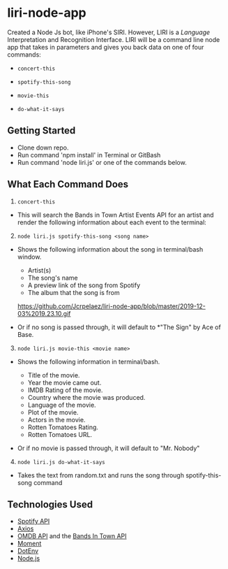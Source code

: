 # liri-node-app

Created a Node Js bot, like iPhone's SIRI. However, LIRI is a _Language_ Interpretation and Recognition Interface. LIRI will be a command line node app that takes in parameters and gives you back data on one of four commands:

- `concert-this`

- `spotify-this-song`
- `movie-this`

- `do-what-it-says`

## Getting Started

- Clone down repo.
- Run command 'npm install' in Terminal or GitBash
- Run command 'node liri.js' or one of the commands below.

## What Each Command Does

1. `concert-this`

- This will search the Bands in Town Artist Events API for an artist and render the following information about each event to the terminal:

2. `node liri.js spotify-this-song <song name>`

- Shows the following information about the song in terminal/bash window.

  - Artist(s)
  - The song's name
  - A preview link of the song from Spotify
  - The album that the song is from

  https://github.com/Jcrpelaez/liri-node-app/blob/master/2019-12-03%2019.23.10.gif

- Or if no song is passed through, it will default to
  \*"The Sign" by Ace of Base.

3. `node liri.js movie-this <movie name>`

- Shows the following information in terminal/bash.

  - Title of the movie.
  - Year the movie came out.
  - IMDB Rating of the movie.
  - Country where the movie was produced.
  - Language of the movie.
  - Plot of the movie.
  - Actors in the movie.
  - Rotten Tomatoes Rating.
  - Rotten Tomatoes URL.

- Or if no movie is passed through, it will default to "Mr. Nobody"

4. `node liri.js do-what-it-says`

- Takes the text from random.txt and runs the song through spotify-this-song command

## Technologies Used

- [Spotify API](https://www.npmjs.com/package/node-spotify-api)
- [Axios](https://www.npmjs.com/package/axios)
- [OMDB API](http://www.omdbapi.com) and the [Bands In Town API](http://www.artists.bandsintown.com/bandsintown-api)
- [Moment](https://www.npmjs.com/package/moment)
- [DotEnv](https://www.npmjs.com/package/dotenv)
- [Node.js](https://nodejs.org/en/)
